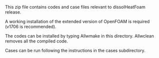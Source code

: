 This zip file contains codes and case files relevant to dissolHeatFoam release.

A working installation of the extended version of OpenFOAM is required (v1706 is recommended).

The codes can be installed by typing Allwmake in this directory. Allwclean removes all the compiled code.

Cases can be run following the instructions in the cases subdirectory.

